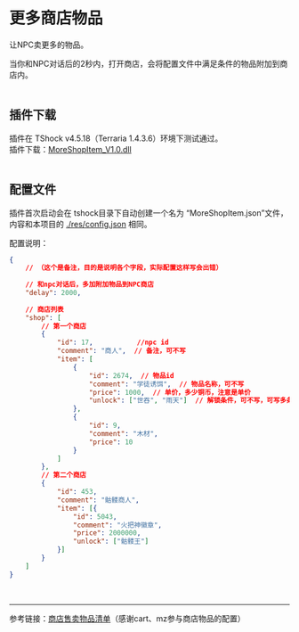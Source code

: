 # 更多商店物品

让NPC卖更多的物品。<br>

当你和NPC对话后的2秒内，打开商店，会将配置文件中满足条件的物品附加到商店内。<br><br>



## 插件下载
插件在 TShock v4.5.18（Terraria 1.4.3.6）环境下测试通过。<br>
插件下载：[MoreShopItem_V1.0.dll](https://gitee.com/hufang360/TShockMoreShopItem/releases/download/v1.0/MoreShopItem_V1.0.dll) <br><br>


## 配置文件
插件首次启动会在 tshock目录下自动创建一个名为 “MoreShopItem.json”文件，内容和本项目的 [./res/config.json](./res/config.json) 相同。<br>

配置说明：

```json
{
    // （这个是备注，目的是说明各个字段，实际配置这样写会出错）
    
    // 和npc对话后，多加附加物品到NPC商店
    "delay": 2000,
    
    // 商店列表
    "shop": [
        // 第一个商店
        {
            "id": 17,           //npc id
            "comment": "商人",  // 备注，可不写
            "item": [
                {
                    "id": 2674,  // 物品id
                    "comment": "学徒诱饵",  // 物品名称，可不写
                    "price": 1000,  // 单价，多少铜币，注意是单价
                    "unlock": ["世吞", "雨天"]  // 解锁条件，可不写，可写多条，全部的解锁条件见：https://docs.qq.com/sheet/DTkdNZFVlUmRKZHJI?tab=8ojz5h
                },
                {
                    "id": 9,
                    "comment": "木材",
                    "price": 10
                }
            ]
        },
        // 第二个商店
        {
            "id": 453,
            "comment": "骷髅商人",
            "item": [{
                "id": 5043,
                "comment": "火把神徽章",
                "price": 2000000,
                "unlock": ["骷髅王"]
            }]
        }
    ]
}
```
<br>

---

参考链接：[商店售卖物品清单](https://docs.qq.com/sheet/DTkdNZFVlUmRKZHJI?tab=BB08J2)（感谢cart、mz参与商店物品的配置）